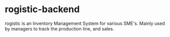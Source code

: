 # rogistic-backend
rogistic is an Inventory Management System for various SME's. Mainly used by managers to track the production line, and sales.
